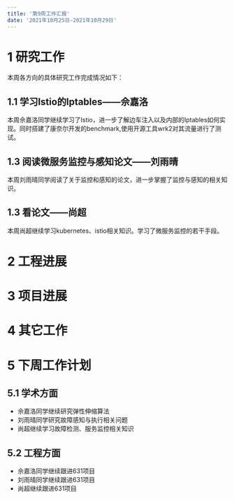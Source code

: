 ```yaml
---
title: '第9周工作汇报'
date: '2021年10月25日-2021年10月29日'
---
```


<!-- 只允许使用一级标题和二级标题 -->

# 1 研究工作

本周各方向的具体研究工作完成情况如下：

## 1.1 学习Istio的Iptables——佘嘉洛

本周佘嘉洛同学继续学习了Istio，进一步了解边车注入以及内部的Iptables如何实现。同时搭建了康奈尔开发的benchmark,使用开源工具wrk2对其流量进行了测试。

## 1.3 阅读微服务监控与感知论文——刘雨晴

本周刘雨晴同学阅读了关于监控和感知的论文，进一步掌握了监控与感知的相关知识。

## 1.3 看论文——尚超

本周尚超继续学习kubernetes、istio相关知识。学习了微服务监控的若干手段。

# 2 工程进展

# 3 项目进展

# 4 其它工作

# 5 下周工作计划

## 5.1 学术方面

* 佘嘉洛同学继续研究弹性伸缩算法
* 刘雨晴同学研究故障感知与执行相关问题
* 尚超继续学习故障检测、服务监控相关知识

## 5.2 工程方面

* 佘嘉洛同学继续跟进631项目
* 刘雨晴同学继续跟进631项目
* 尚超继续跟进631项目
